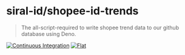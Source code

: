 # siral-id/shopee-id-trends

> The all-script-required to write shopee trend data to our github database using Deno.

[![Continuous Integration](https://github.com/siral-id/shopee-id-trends/actions/workflows/ci.yml/badge.svg)](https://github.com/siral-id/shopee-id-trends/actions/workflows/ci.yml)
[![Flat](https://github.com/siral-id/shopee-id-trends/actions/workflows/flat.yml/badge.svg)](https://github.com/siral-id/shopee-id-trends/actions/workflows/flat.yml)
